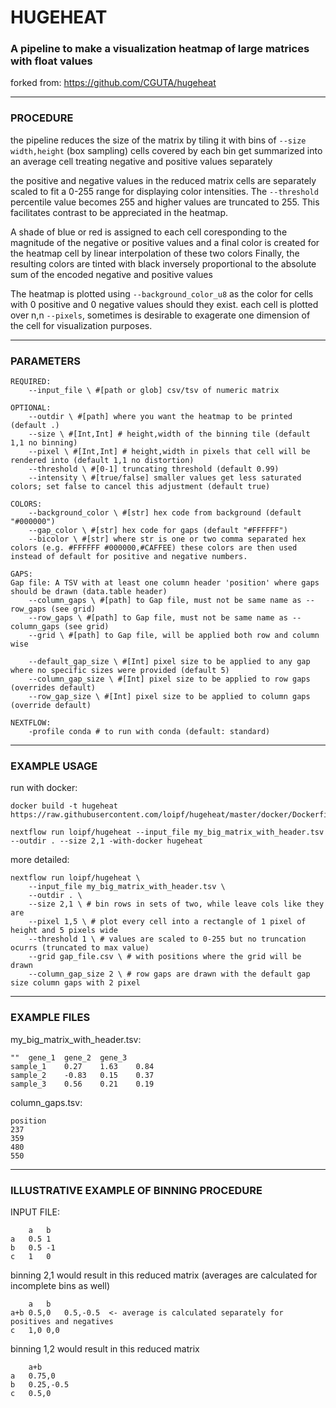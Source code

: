 # HUGEHEAT
### A pipeline to make a visualization heatmap of large matrices with float values
forked from: https://github.com/CGUTA/hugeheat

---

### PROCEDURE

the pipeline reduces the size of the matrix by tiling it with bins of `--size width,height` (box sampling) cells covered by each bin get summarized into an average cell treating negative and positive values separately


the positive and negative values in the reduced matrix cells are separately scaled to fit a 0-255 range for displaying color intensities. The `--threshold` percentile value becomes 255 and higher values are truncated to 255. This facilitates contrast to be appreciated in the heatmap.

A shade of blue or red is assigned to each cell coresponding to the magnitude of the negative or positive values and a final color is created for the heatmap cell by linear interpolation of these two colors
Finally, the resulting colors are tinted with black inversely proportional to the absolute sum of the encoded negative and positive values


The heatmap is plotted using `--background_color_u8` as the color for cells with 0 positive and 0 negative values should they exist. each cell is plotted over n,n `--pixels`, sometimes is desirable to exagerate one dimension of the cell for visualization purposes.

---

### PARAMETERS

```
REQUIRED:
	--input_file \ #[path or glob] csv/tsv of numeric matrix

OPTIONAL:
	--outdir \ #[path] where you want the heatmap to be printed (default .)
	--size \ #[Int,Int] # height,width of the binning tile (default 1,1 no binning)
	--pixel \ #[Int,Int] # height,width in pixels that cell will be rendered into (default 1,1 no distortion)
	--threshold \ #[0-1] truncating threshold (default 0.99)
	--intensity \ #[true/false] smaller values get less saturated colors; set false to cancel this adjustment (default true)

COLORS:
	--background_color \ #[str] hex code from background (default "#000000")
	--gap_color \ #[str] hex code for gaps (default "#FFFFFF")
	--bicolor \ #[str] where str is one or two comma separated hex colors (e.g. #FFFFFF #000000,#CAFFEE) these colors are then used instead of default for positive and negative numbers.

GAPS:
Gap file: A TSV with at least one column header 'position' where gaps should be drawn (data.table header)
	--column_gaps \ #[path] to Gap file, must not be same name as --row_gaps (see grid)
	--row_gaps \ #[path] to Gap file, must not be same name as --column_gaps (see grid)
	--grid \ #[path] to Gap file, will be applied both row and column wise

	--default_gap_size \ #[Int] pixel size to be applied to any gap where no specific sizes were provided (default 5)
	--column_gap_size \ #[Int] pixel size to be applied to row gaps (overrides default)
	--row_gap_size \ #[Int] pixel size to be applied to column gaps (override default)

NEXTFLOW:
	-profile conda # to run with conda (default: standard)
```


---
### EXAMPLE USAGE

run with docker:
```
docker build -t hugeheat https://raw.githubusercontent.com/loipf/hugeheat/master/docker/Dockerfile

nextflow run loipf/hugeheat --input_file my_big_matrix_with_header.tsv --outdir . --size 2,1 -with-docker hugeheat
```

more detailed:
```
nextflow run loipf/hugeheat \
	--input_file my_big_matrix_with_header.tsv \
	--outdir . \
	--size 2,1 \ # bin rows in sets of two, while leave cols like they are 
	--pixel 1,5 \ # plot every cell into a rectangle of 1 pixel of height and 5 pixels wide 
	--threshold 1 \ # values are scaled to 0-255 but no truncation ocurrs (truncated to max value)
	--grid gap_file.csv \ # with positions where the grid will be drawn
	--column_gap_size 2 \ # row gaps are drawn with the default gap size column gaps with 2 pixel
```



---
### EXAMPLE FILES

my_big_matrix_with_header.tsv:
```
""	gene_1	gene_2	gene_3
sample_1	0.27	1.63	0.84
sample_2	-0.83	0.15	0.37
sample_3	0.56	0.21	0.19
```

column_gaps.tsv:
```
position
237
359
480
550
```



---
### ILLUSTRATIVE EXAMPLE OF BINNING PROCEDURE


INPUT FILE:
```
	a	b
a	0.5	1
b	0.5	-1
c	1	0
```

binning 2,1 would result in this reduced matrix (averages are calculated for incomplete bins as well)
```
	a	b
a+b	0.5,0	0.5,-0.5  <- average is calculated separately for positives and negatives
c	1,0	0,0
```
binning 1,2 would result in this reduced matrix
```
	a+b
a	0.75,0
b	0.25,-0.5 
c	0.5,0
```
